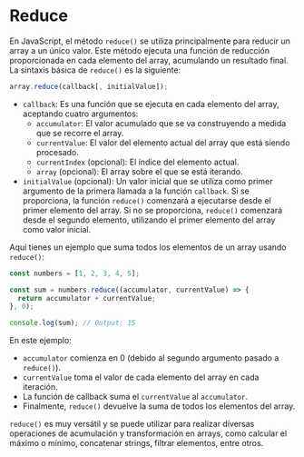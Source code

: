 # Reduce

En JavaScript, el método `reduce()` se utiliza principalmente para reducir un array a un único valor. Este método ejecuta una función de reducción proporcionada en cada elemento del array, acumulando un resultado final. La sintaxis básica de `reduce()` es la siguiente:

```javascript
array.reduce(callback[, initialValue]);
```

- `callback`: Es una función que se ejecuta en cada elemento del array, aceptando cuatro argumentos:
  - `accumulator`: El valor acumulado que se va construyendo a medida que se recorre el array.
  - `currentValue`: El valor del elemento actual del array que está siendo procesado.
  - `currentIndex` (opcional): El índice del elemento actual.
  - `array` (opcional): El array sobre el que se está iterando.
- `initialValue` (opcional): Un valor inicial que se utiliza como primer argumento de la primera llamada a la función `callback`. Si se proporciona, la función `reduce()` comenzará a ejecutarse desde el primer elemento del array. Si no se proporciona, `reduce()` comenzará desde el segundo elemento, utilizando el primer elemento del array como valor inicial.

Aquí tienes un ejemplo que suma todos los elementos de un array usando `reduce()`:

```javascript
const numbers = [1, 2, 3, 4, 5];

const sum = numbers.reduce((accumulator, currentValue) => {
  return accumulator + currentValue;
}, 0);

console.log(sum); // Output: 15
```

En este ejemplo:

- `accumulator` comienza en 0 (debido al segundo argumento pasado a `reduce()`).
- `currentValue` toma el valor de cada elemento del array en cada iteración.
- La función de callback suma el `currentValue` al `accumulator`.
- Finalmente, `reduce()` devuelve la suma de todos los elementos del array.

`reduce()` es muy versátil y se puede utilizar para realizar diversas operaciones de acumulación y transformación en arrays, como calcular el máximo o mínimo, concatenar strings, filtrar elementos, entre otros.
